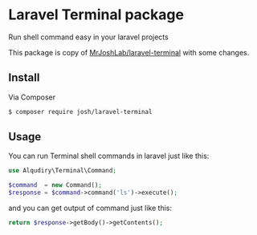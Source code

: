 # Laravel Terminal package
Run shell command easy in your laravel projects

This package is copy of [MrJoshLab/laravel-terminal](https://github.com/MrJoshLab/laravel-terminal) with some changes.

## Install

Via Composer

``` bash
$ composer require josh/laravel-terminal
```

## Usage
You can run Terminal shell commands in laravel just like this:

```php
use Alqudiry\Terminal\Command;

$command  = new Command();
$response = $command->command('ls')->execute();
```

and you can get output of command just like this:
```php
return $response->getBody()->getContents();
```